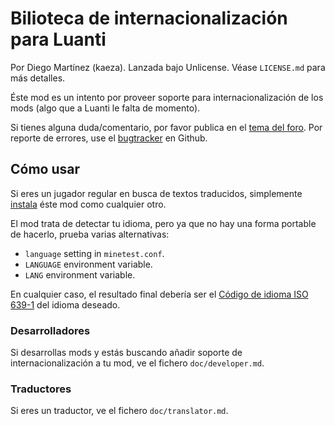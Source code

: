 
# Bilioteca de internacionalización para Luanti

Por Diego Martínez (kaeza).
Lanzada bajo Unlicense. Véase `LICENSE.md` para más detalles.

Éste mod es un intento por proveer soporte para internacionalización
de los mods (algo que a Luanti le falta de momento).

Si tienes alguna duda/comentario, por favor publica en el
[tema del foro][topic]. Por reporte de errores, use el
[bugtracker][bugtracker] en Github.

## Cómo usar

Si eres un jugador regular en busca de textos traducidos, simplemente
[instala][installing_mods] éste mod como cualquier otro.

El mod trata de detectar tu idioma, pero ya que no hay una forma portable de
hacerlo, prueba varias alternativas:

* `language` setting in `minetest.conf`.
* `LANGUAGE` environment variable.
* `LANG` environment variable.

En cualquier caso, el resultado final debería ser el
[Código de idioma ISO 639-1][ISO639-1] del idioma deseado.

### Desarrolladores

Si desarrollas mods y estás buscando añadir soporte de internacionalización
a tu mod, ve el fichero `doc/developer.md`.

### Traductores

Si eres un traductor, ve el fichero `doc/translator.md`.

[topic]: https://forum.minetest.net/viewtopic.php?id=4929
[bugtracker]: https://github.com/minetest-mods/intllib/issues
[installing_mods]: https://wiki.minetest.net/Installing_mods/es
[ISO639-1]: https://en.wikipedia.org/wiki/List_of_ISO_639-1_codes
